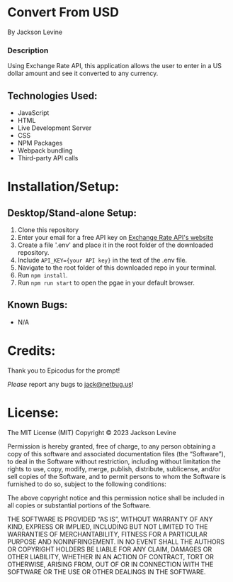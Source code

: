 # Convert From USD
By Jackson Levine

### Description

Using Exchange Rate API, this application allows the user to enter in a US dollar amount and see it converted to any currency.

## Technologies Used:

* JavaScript
* HTML
* Live Development Server
* CSS
* NPM Packages
* Webpack bundling
* Third-party API calls

# Installation/Setup:

## Desktop/Stand-alone Setup:
1. Clone this repository
2. Enter your email for a free API key on [Exchange Rate API's website](https://www.exchangerate-api.com/)
3. Create a file '.env' and place it in the root folder of the downloaded repository.
4. Include `API_KEY={your API key}` in the text of the .env file.
5. Navigate to the root folder of this downloaded repo in your terminal.
6. Run `npm install`.
7. Run `npm run start` to open the pgae in your default browser.


## Known Bugs:
* N/A

# Credits:

Thank you to Epicodus for the prompt!

_Please_ report any bugs to jack@netbug.us!

# License:

The MIT License (MIT)
Copyright © 2023 Jackson Levine

Permission is hereby granted, free of charge, to any person obtaining a copy of this software and associated documentation files (the “Software”), to deal in the Software without restriction, including without limitation the rights to use, copy, modify, merge, publish, distribute, sublicense, and/or sell copies of the Software, and to permit persons to whom the Software is furnished to do so, subject to the following conditions:

The above copyright notice and this permission notice shall be included in all copies or substantial portions of the Software.

THE SOFTWARE IS PROVIDED “AS IS”, WITHOUT WARRANTY OF ANY KIND, EXPRESS OR IMPLIED, INCLUDING BUT NOT LIMITED TO THE WARRANTIES OF MERCHANTABILITY, FITNESS FOR A PARTICULAR PURPOSE AND NONINFRINGEMENT. IN NO EVENT SHALL THE AUTHORS OR COPYRIGHT HOLDERS BE LIABLE FOR ANY CLAIM, DAMAGES OR OTHER LIABILITY, WHETHER IN AN ACTION OF CONTRACT, TORT OR OTHERWISE, ARISING FROM, OUT OF OR IN CONNECTION WITH THE SOFTWARE OR THE USE OR OTHER DEALINGS IN THE SOFTWARE.